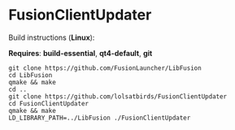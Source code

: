 # FusionClientUpdater
Build instructions (**Linux**):

**Requires**: **build-essential**, **qt4-default**, **git**

```
git clone https://github.com/FusionLauncher/LibFusion
cd LibFusion
qmake && make
cd ..
git clone https://github.com/lolsatbirds/FusionClientUpdater
cd FusionClientUpdater
qmake && make
LD_LIBRARY_PATH=../LibFusion ./FusionClientUpdater
```
